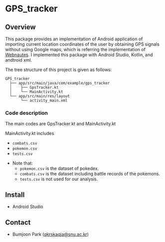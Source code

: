 # GPS_tracker

## Overview

This package provides an implementation of Android application of importing current location coordinates of the user by obtaining GPS signals without using Google maps, which is referring the implementation of  [Webnautes](https://webnautes.tistory.com/1315).
I implemented this package with Android Studio, Kotlin, and andtroid xml. 

The tree structure of this project is given as follows:

``` Unicode
GPS_tracker
  ├── app/src/main/java/com/example/gps_tracker
  │    ├── GpsTracker.kt
  │    └── MainActivity.kt
  └── app/src/main/res/layout
       └── activity_main.xml
```

### Code description
The main codes are GpsTracker.kt and MainActivity.kt

MainActivity.kt includes 
- `combats.csv`
- `pokemon.csv`
- `tests.csv`
* Note that: 
    * `pokemon.csv` is the dataset of pokedex.  
    * `combats.csv` is the dataset including battle records of the pokemons.  
    * `tests.csv` is not used for our analysis.

## Install
* Android Studio

## Contact

- Bumjoon Park (qkrskaqja@snu.ac.kr)


